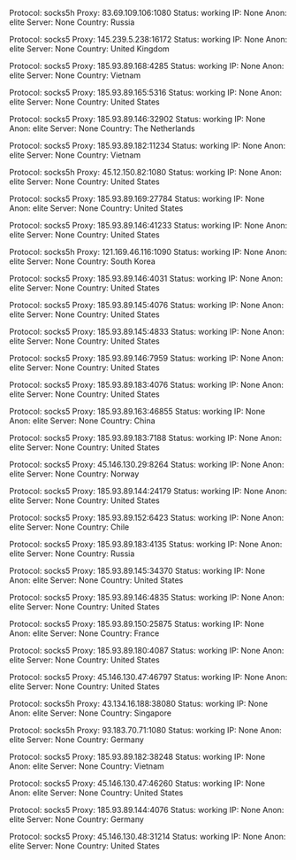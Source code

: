 Protocol: socks5h
Proxy: 83.69.109.106:1080
Status: working
IP: None
Anon: elite
Server: None
Country: Russia

Protocol: socks5
Proxy: 145.239.5.238:16172
Status: working
IP: None
Anon: elite
Server: None
Country: United Kingdom

Protocol: socks5
Proxy: 185.93.89.168:4285
Status: working
IP: None
Anon: elite
Server: None
Country: Vietnam

Protocol: socks5
Proxy: 185.93.89.165:5316
Status: working
IP: None
Anon: elite
Server: None
Country: United States

Protocol: socks5
Proxy: 185.93.89.146:32902
Status: working
IP: None
Anon: elite
Server: None
Country: The Netherlands

Protocol: socks5
Proxy: 185.93.89.182:11234
Status: working
IP: None
Anon: elite
Server: None
Country: Vietnam

Protocol: socks5h
Proxy: 45.12.150.82:1080
Status: working
IP: None
Anon: elite
Server: None
Country: United States

Protocol: socks5
Proxy: 185.93.89.169:27784
Status: working
IP: None
Anon: elite
Server: None
Country: United States

Protocol: socks5
Proxy: 185.93.89.146:41233
Status: working
IP: None
Anon: elite
Server: None
Country: United States

Protocol: socks5h
Proxy: 121.169.46.116:1090
Status: working
IP: None
Anon: elite
Server: None
Country: South Korea

Protocol: socks5
Proxy: 185.93.89.146:4031
Status: working
IP: None
Anon: elite
Server: None
Country: United States

Protocol: socks5
Proxy: 185.93.89.145:4076
Status: working
IP: None
Anon: elite
Server: None
Country: United States

Protocol: socks5
Proxy: 185.93.89.145:4833
Status: working
IP: None
Anon: elite
Server: None
Country: United States

Protocol: socks5
Proxy: 185.93.89.146:7959
Status: working
IP: None
Anon: elite
Server: None
Country: United States

Protocol: socks5
Proxy: 185.93.89.183:4076
Status: working
IP: None
Anon: elite
Server: None
Country: United States

Protocol: socks5
Proxy: 185.93.89.163:46855
Status: working
IP: None
Anon: elite
Server: None
Country: China

Protocol: socks5
Proxy: 185.93.89.183:7188
Status: working
IP: None
Anon: elite
Server: None
Country: United States

Protocol: socks5
Proxy: 45.146.130.29:8264
Status: working
IP: None
Anon: elite
Server: None
Country: Norway

Protocol: socks5
Proxy: 185.93.89.144:24179
Status: working
IP: None
Anon: elite
Server: None
Country: United States

Protocol: socks5
Proxy: 185.93.89.152:6423
Status: working
IP: None
Anon: elite
Server: None
Country: Chile

Protocol: socks5
Proxy: 185.93.89.183:4135
Status: working
IP: None
Anon: elite
Server: None
Country: Russia

Protocol: socks5
Proxy: 185.93.89.145:34370
Status: working
IP: None
Anon: elite
Server: None
Country: United States

Protocol: socks5
Proxy: 185.93.89.146:4835
Status: working
IP: None
Anon: elite
Server: None
Country: United States

Protocol: socks5
Proxy: 185.93.89.150:25875
Status: working
IP: None
Anon: elite
Server: None
Country: France

Protocol: socks5
Proxy: 185.93.89.180:4087
Status: working
IP: None
Anon: elite
Server: None
Country: United States

Protocol: socks5
Proxy: 45.146.130.47:46797
Status: working
IP: None
Anon: elite
Server: None
Country: United States

Protocol: socks5h
Proxy: 43.134.16.188:38080
Status: working
IP: None
Anon: elite
Server: None
Country: Singapore

Protocol: socks5h
Proxy: 93.183.70.71:1080
Status: working
IP: None
Anon: elite
Server: None
Country: Germany

Protocol: socks5
Proxy: 185.93.89.182:38248
Status: working
IP: None
Anon: elite
Server: None
Country: Vietnam

Protocol: socks5
Proxy: 45.146.130.47:46260
Status: working
IP: None
Anon: elite
Server: None
Country: United States

Protocol: socks5
Proxy: 185.93.89.144:4076
Status: working
IP: None
Anon: elite
Server: None
Country: Germany

Protocol: socks5
Proxy: 45.146.130.48:31214
Status: working
IP: None
Anon: elite
Server: None
Country: United States

